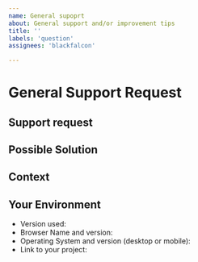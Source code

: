 ```yaml
---
name: General supoprt
about: General support and/or improvement tips
title: ''
labels: 'question'
assignees: 'blackfalcon'

---
```


# General Support Request
<!---  The scope of this request is to neither communicate a bug or feature request.  -->
<!---  If this is a bug or feature request, please close this issue and reference the previus templates.  -->

## Support request
<!--- Please describe the issue you are reporting -->

## Possible Solution
<!--- Not obligatory, but suggest a fix/reason for the bug, -->
<!--- or ideas how to implement the addition or change -->

## Context
<!--- How has this issue affected you? What are you trying to accomplish? -->
<!--- Providing context helps us come up with a solution that is most useful in the real world -->

## Your Environment
<!--- Include as many relevant details about the environment you experienced the bug in -->
* Version used:
* Browser Name and version:
* Operating System and version (desktop or mobile):
* Link to your project:
